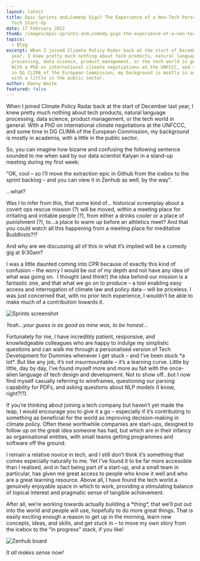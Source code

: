 ```yaml
---
layout: latest
title: Epic Sprints and…Comedy Gigs? The Experience of a Non-Tech Person in a
  Tech Start-Up
date: 17 February 2022
thumb: /images/epic-sprints-and…comedy-gigs-the-experience-of-a-non-tech-person-in-a-tech-start-up/picture-1-latest.png
topics:
  - Blog
excerpt: When I joined Climate Policy Radar back at the start of December last
  year, I knew pretty much nothing about tech products, natural language
  processing, data science, product management, or the tech world in general.
  With a PhD on international climate negotiations at the UNFCCC, and some time
  in DG CLIMA of the European Commission, my background is mostly in academia,
  with a little in the public sector.
author: Danny Waite
featured: false
---
```

When I joined Climate Policy Radar back at the start of December last year, I knew pretty much nothing about tech products, natural language processing, data science, product management, or the tech world in general. With a PhD on international climate negotiations at the UNFCCC, and some time in DG CLIMA of the European Commission, my background is mostly in academia, with a little in the public sector.

So, you can imagine how bizarre and confusing the following sentence sounded to me when said by our data scientist Kalyan in a stand-up meeting during my first week:

“OK, cool – so I’ll move the extraction epic in Github from the icebox to the sprint backlog – and you can view it in Zenhub as well, by the way”.

…what?

Was I to infer from this, that some kind of… historical screenplay about a covert ops rescue mission (?) will be moved, within a meeting place for irritating and irritable people (?), from either a drinks cooler or a place of punishment (?), to…a place to warm up before an athletics meet? And that you could watch all this happening from a meeting place for meditative Buddhists?!?

And why are we discussing all of this in what it’s implied will be a comedy gig at 9:30am?

I was a little daunted coming into CPR because of exactly this kind of confusion – the worry I would be out of my depth and not have any idea of what was going on.  I thought (and think!) the idea behind our mission is a fantastic one, and that what we go on to produce – a tool enabling easy access and interrogation of climate law and policy data – will be priceless. I was just concerned that, with no prior tech experience, I wouldn’t be able to make much of a contribution towards it.

![Sprints screenshot](/images/epic-sprints-and…comedy-gigs-the-experience-of-a-non-tech-person-in-a-tech-start-up/picture-1-latest.png "Sprints screenshot")

*Yeah…your guess is as good as mine was, to be honest…*

Fortunately for me, I have incredibly patient, responsive, and knowledgeable colleagues who are happy to indulge my simplistic questions and can walk me through a personalised version of Tech Development for Dummies whenever I get stuck – and I’ve been stuck \*a lot\*. But like any job, it’s not insurmountable – it’s a learning curve. Little by little, day by day, I’ve found myself more and more au fait with the once-alien language of tech design and development. Not to show off…but I now find myself casually referring to wireframes, questioning our parsing capability for PDFs, and asking questions about NLP models (I know, right?!?).

If you’re thinking about joining a tech company but haven’t yet made the leap, I would encourage you to give it a go – especially if it’s contributing to something as beneficial for the world as improving decision-making in climate policy. Often these worthwhile companies are start-ups, designed to follow up on the great idea someone has had, but which are in their infancy as organisational entities, with small teams getting programmes and software off the ground.

I remain a relative novice in tech, and I still don’t think it’s something that comes especially naturally to me. Yet I’ve found it to be far more accessible than I realised, and in fact being part of a start-up, and a small team in particular, has given me great access to people who know it well and who are a great learning resource. Above all, I have found the tech world a genuinely enjoyable space in which to work, providing a stimulating balance of topical interest and pragmatic sense of tangible achievement. 

After all, we’re working towards actually building a \*thing\*, that we’ll put out into the world and people will use, hopefully to do more great things. That is easily exciting enough a reason to get up in the morning, learn new concepts, ideas, and skills, and get stuck in – to move my own story from the icebox to the “in progress” stack, if you like!

![Zenhub board](/images/epic-sprints-and…comedy-gigs-the-experience-of-a-non-tech-person-in-a-tech-start-up/picture-2-latest.png)

*It all makes sense now!*
